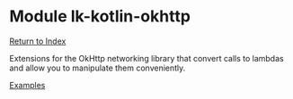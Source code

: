 # Module lk-kotlin-okhttp

[Return to Index](../)

Extensions for the OkHttp networking library that convert calls to lambdas and allow you to manipulate them conveniently.

[Examples](https://github.com/lightningkite/lk-kotlin/tree/master/lk-kotlin-okhttp/src/test/kotlin/lk/kotlin/okhttp/example)